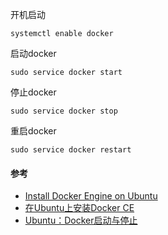 
开机启动
```shell
systemctl enable docker
```

启动docker
```shell
sudo service docker start
```

停止docker
```shell
sudo service docker stop
```

重启docker
```shell
sudo service docker restart
```


#### 参考
* [Install Docker Engine on Ubuntu](https://docs.docker.com/engine/install/ubuntu/)
* [在Ubuntu上安装Docker CE](https://blog.csdn.net/weixin_42510957/article/details/88954088)
* [Ubuntu：Docker启动与停止](https://blog.csdn.net/weixin_44673477/article/details/88131852)